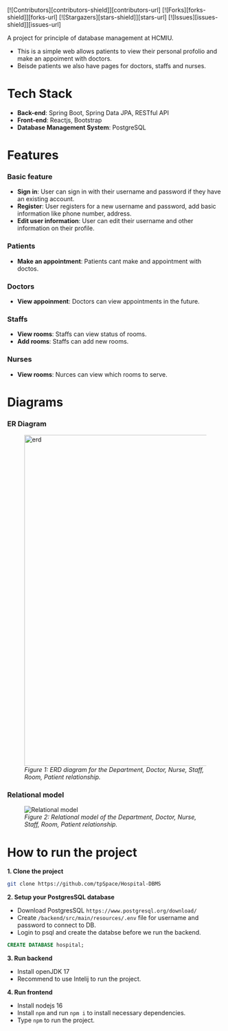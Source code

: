 [![Contributors][contributors-shield]][contributors-url]
[![Forks][forks-shield]][forks-url]
[![Stargazers][stars-shield]][stars-url]
[![Issues][issues-shield]][issues-url]


A project for principle of database management at HCMIU.
- This is a simple web allows patients to view their personal profolio and make an appoiment with doctors. 
- Beisde patients we also have pages for doctors, staffs and nurses. 

# Tech Stack
- **Back-end**: Spring Boot, Spring Data JPA, RESTful API 
- **Front-end**: Reactjs, Bootstrap
- **Database Management System**: PostgreSQL

# Features
### Basic feature
* **Sign in**: User can sign in with their username and password if they have an existing account.
* **Register**: User registers for a new username and password, add basic information like phone number, address.
* **Edit user information**: User can edit their username and other information on their profile.
### Patients 
* **Make an appointment**: Patients cant make and appointment with doctos.
### Doctors
* **View appoinment**: Doctors can view appointments in the future.
### Staffs 
* **View rooms**: Staffs can view status of rooms.
* **Add rooms**: Staffs can add new rooms.
### Nurses
* **View rooms**: Nurces can view which rooms to serve.

# Diagrams
### ER Diagram
<figure>
<img width="769" alt="erd" src="https://user-images.githubusercontent.com/96167875/235837513-e0f8229f-8589-40b2-8eef-4397d192f611.png"/>
<figcaption><i>Figure 1: ERD diagram for the Department, Doctor, Nurse, Staff, Room, Patient relationship.</i></figcaption>
</figure>

### Relational model
<figure>
<img widht="769" alt="Relational model" src="https://user-images.githubusercontent.com/96167875/235837755-07132b26-2b15-45df-af90-bc169f40d756.png"/>
<figcaption><i>Figure 2: Relational model of the Department, Doctor, Nurse, Staff, Room, Patient relationship.</i></figcaption>
</figure>
</figure>

# How to run the project

**1. Clone the project**
```bash
git clone https://github.com/tpSpace/Hospital-DBMS
```

**2. Setup your PostgresSQL database**
+ Download PostgresSQL `https://www.postgresql.org/download/`
+ Create `/backend/src/main/resources/.env` file for username and password to connect to DB.
+ Login to psql and create the databse before we run the backend. 
```sql 
CREATE DATABASE hospital;
```
**3. Run backend**
+ Install openJDK 17
+ Recommend to use Intelij to run the project.

**4. Run frontend**
+ Install nodejs 16
+ Install `npm` and run `npm i` to install necessary dependencies.
+ Type `npm` to run the project.



